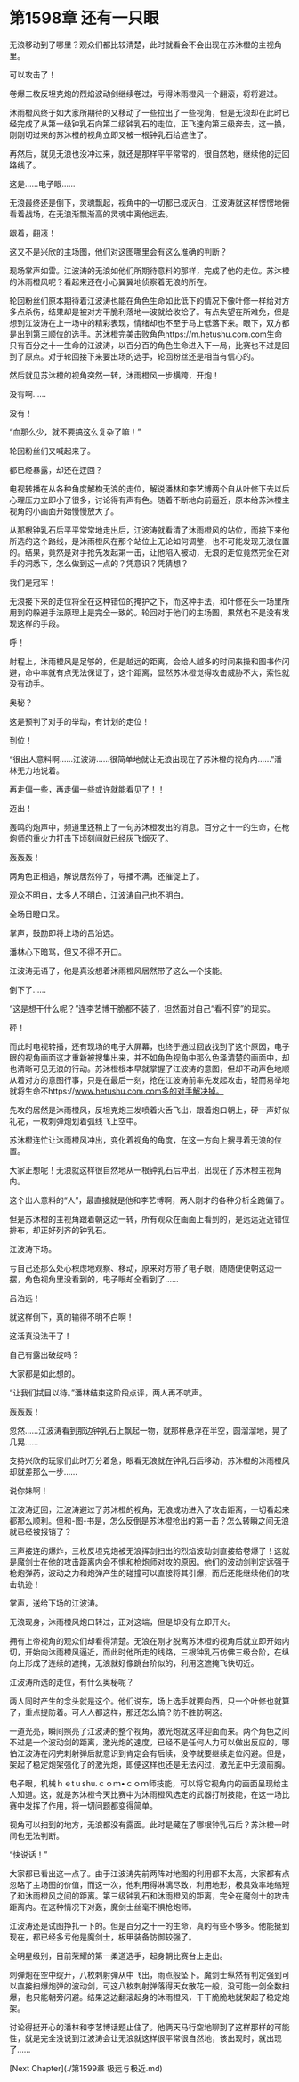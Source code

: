 # 第1598章 还有一只眼

无浪移动到了哪里？观众们都比较清楚，此时就看会不会出现在苏沐橙的主视角里。

可以攻击了！

卷爆三枚反坦克炮的烈焰波动剑继续卷过，亏得沐雨橙风一个翻滚，将将避过。

沐雨橙风终于如大家所期待的又移动了一些拉出了一些视角，但是无浪却在此时已经完成了从第一级钟乳石向第二级钟乳石的走位，正飞速向第三级奔去，这一换，刚刚切过来的苏沐橙的视角立即又被一根钟乳石给遮住了。

再然后，就见无浪也没冲过来，就还是那样平平常常的，很自然地，继续他的迂回路线了。

这是……电子眼……

无浪最终还是倒下，灵魂飘起，视角中的一切都已成灰白，江波涛就这样愣愣地俯看着战场，在无浪渐飘渐高的灵魂中离他远去。

跟着，翻滚！

这又不是兴欣的主场图，他们对这图哪里会有这么准确的判断？

现场掌声如雷。江波涛的无浪如他们所期待意料的那样，完成了他的走位。苏沐橙的沐雨橙风呢？看起来还在小心翼翼地侦察着无浪的所在。

轮回粉丝们原本期待着江波涛也能在角色生命如此低下的情况下像叶修一样给对方多点杀伤，结果却是被对方干脆利落地一波就给收拾了。有点失望在所难免，但是想到江波涛在上一场中的精彩表现，情绪却也不至于马上低落下来。眼下，双方都是出到第三顺位的选手。苏沐橙完美击败角色https://m.hetushu.com.com生命只有百分之十一生命的江波涛，以百分百的角色生命进入下一局，比赛也不过是回到了原点。对于轮回接下来要出场的选手，轮回粉丝还是相当有信心的。

然后就见苏沐橙的视角突然一转，沐雨橙风一步横跨，开炮！

没有啊……

没有！

“血那么少，就不要搞这么复杂了嘛！”

轮回粉丝们又喊起来了。

都已经暴露，却还在迂回？

电视转播在从各种角度解构无浪的走位，解说潘林和李艺博两个自从叶修下去以后心理压力立即小了很多，讨论得有声有色。随着不断地向前逼近，原本给苏沐橙主视角的小画面开始慢慢放大了。

从那根钟乳石后平平常常地走出后，江波涛就看清了沐雨橙风的站位，而接下来他所选的这个路线，是沐雨橙风在那个站位上无论如何调整，也不可能发现无浪位置的。结果，竟然是对手抢先发起第一击，让他陷入被动，无浪的走位竟然完全在对手的洞悉下，怎么做到这一点的？凭意识？凭猜想？

我们是冠军！

无浪接下来的走位将全在这种错位的掩护之下，而这种手法，和叶修在头一场里所用到的躲避手法原理上是完全一致的。轮回对于他们的主场图，果然也不是没有发现这样的手段。

呼！

射程上，沐雨橙风是足够的，但是越远的距离，会给人越多的时间来操和图书作闪避，命中率就有点无法保证了，这个距离，显然苏沐橙觉得攻击威胁不大，索性就没有动手。

奥秘？

这是预判了对手的举动，有计划的走位！

到位！

“很出人意料啊……江波涛……很简单地就让无浪出现在了苏沐橙的视角内……”潘林无力地说着。

再走偏一些，再走偏一些或许就能看见了！！

迈出！

轰鸣的炮声中，频道里还稍上了一句苏沐橙发出的消息。百分之十一的生命，在枪炮师的重火力打击下顷刻间就已经灰飞烟灭了。

轰轰轰！

两角色正相遇，解说居然停了，导播不满，还催促上了。

观众不明白，太多人不明白，江波涛自己也不明白。

全场目瞪口呆。

掌声，鼓励即将上场的吕泊远。

潘林心下暗骂，但又不得不开口。

江波涛无语了，他是真没想着沐雨橙风居然带了这么一个技能。

倒下了……

“这是想干什么呢？”连李艺博干脆都不装了，坦然面对自己“看不|穿”的现实。

砰！

而此时电视转播，还有现场的电子大屏幕，也终于通过回放找到了这个原因，电子眼的视角画面这才重新被搜集出来，并不如角色视角中那么色泽清楚的画面中，却也清晰可见无浪的行动。苏沐橙根本早就掌握了江波涛的意图，但却不动声色地顺从着对方的意图行事，只是在最后一刻，抢在江波涛前率先发起攻击，轻而易举地就将生命不https://www.hetushu.com.com多的对手解决掉。

先攻的居然是沐雨橙风，反坦克炮三发喷着火舌飞出，跟着炮口朝上，砰一声好似礼花，一枚刺弹炮划着弧线飞上空中。

苏沐橙连忙让沐雨橙风冲出，变化着视角的角度，在这一方向上搜寻着无浪的位置。

大家正想呢！无浪就这样很自然地从一根钟乳石后冲出，出现在了苏沐橙主视角内。

这个出人意料的“人”，最直接就是他和李艺博啊，两人刚才的各种分析全跑偏了。

但是苏沐橙的主视角跟着朝这边一转，所有观众在画面上看到的，是远远近近错位排布，却正好列齐的钟乳石。

江波涛下场。

亏自己还那么处心积虑地观察、移动，原来对方带了电子眼，随随便便朝这边一摆，角色视角里没看到的，电子眼却全看到了……

吕泊远！

就这样倒下，真的输得不明不白啊！

这活真没法干了！

自己有露出破绽吗？

大家都是如此想的。

“让我们拭目以待。”潘林结束这阶段点评，两人再不吭声。

轰轰轰！

忽然……江波涛看到那边钟乳石上飘起一物，就那样悬浮在半空，圆溜溜地，晃了几晃……

支持兴欣的玩家们此时万分着急，眼看无浪就在钟乳石后移动，苏沐橙的沐雨橙风却就差那么一步……

说你妹啊！

江波涛迂回，江波涛避过了苏沐橙的视角，无浪成功进入了攻击距离，一切看起来都那么顺利。但和-图-书是，怎么反倒是苏沐橙抢出的第一击？怎么转瞬之间无浪就已经被报销了？

三声接连的爆炸，三枚反坦克炮被无浪挥剑扫出的烈焰波动剑直接给卷爆了！这就是魔剑士在他的攻击距离内会不惧和枪炮师对攻的原因。他们的波动剑判定远强于枪炮弹药，波动之力和炮弹产生的碰撞可以直接将其引爆，而后还能继续他们的攻击轨迹！

掌声，送给下场的江波涛。

无浪现身，沐雨橙风炮口转过，正对这端，但是却没有立即开火。

拥有上帝视角的观众们却看得清楚。无浪在刚才脱离苏沐橙的视角后就立即开始内切，开始向沐雨橙风逼近，而此时他所走的线路，三根钟乳石仿佛三级台阶，在纵向上形成了连续的遮掩，无浪就好像跳台阶似的，利用这遮掩飞快切近。

江波涛所选的走位，有什么奥秘呢？

两人同时产生的念头就是这个。他们说东，场上选手就要向西，只一个叶修也就算了，重点提防着。可人人都这样，那还怎么搞？防不胜防啊这。

一道光亮，瞬间照亮了江波涛的整个视角，激光炮就这样迎面而来。两个角色之间不过是一个波动剑的距离，激光炮的速度，已经不是任何人力可以做出反应的，哪怕江波涛在闪完刺射弹后就意识到肯定会有后续，没停就要继续走位闪避。但是，架起了稳定炮架强化了的激光炮，即便这样也还是无法闪过，激光正中无浪前胸。

电子眼，机械ｈｅtｕshu.ｃｏｍ•ｃｏｍ师技能，可以将它视角内的画面呈现给主人知道。这，就是苏沐橙今天比赛中为沐雨橙风选定的武器打制技能，在这一场比赛中发挥了作用，将一切问题都变得简单。

视角可以扫到的地方，无浪都没有露面。此时是藏在了哪根钟乳石后？苏沐橙一时间也无法判断。

“快说话！”

大家都已看出这一点了。由于江波涛先前两阵对地图的利用都不太高，大家都有点忽略了主场图的价值，而这一次，他利用得淋漓尽致，利用地形，极具效率地缩短了和沐雨橙风之间的距离。第三级钟乳石和沐雨橙风的距离，完全在魔剑士的攻击距离内。在这种情况下对轰，魔剑士丝毫不惧枪炮师。

江波涛还是试图挣扎一下的。但是百分之十一的生命，真的有些不够多。他能挺到现在，都已经多亏他是魔剑士，板甲装备防御较强了。

全明星级别，目前荣耀的第一柔道选手，起身朝比赛台上走出。

刺弹炮在空中绽开，八枚刺射弹从中飞出，雨点般坠下。魔剑士纵然有判定强到可以直接扫爆炮弹的波动剑，可这八枚刺射弹落得天女散花一般，没可能一剑全数扫爆，也只能朝旁闪避。结果这边翻滚起身的沐雨橙风，干干脆脆地就架起了稳定炮架。

讨论得挺开心的潘林和李艺博话题止住了。他俩天马行空地聊到了这样那样的可能性，就是完全没说到江波涛会让无浪就这样很平常很自然地，该出现时，就出现了……



[Next Chapter](./第1599章 极远与极近.md)